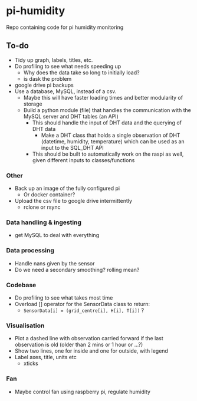 # pi-humidity
Repo containing code for pi humidity monitoring

## To-do
- Tidy up graph, labels, titles, etc.
- Do profiling to see what needs speeding up
  - Why does the data take so long to initially load?
  - is dask the problem
- google drive pi backups
- Use a database, MySQL, instead of a csv.
  - Maybe this will have faster loading times and better modularity of storage
  - Build a python module (file) that handles the communication with the MySQL server and DHT tables (an API)
    - This should handle the input of DHT data and the querying of DHT data
      - Make a DHT class that holds a single observation of DHT (datetime, humidity, temperature) which can be used as an input to the SQL_DHT API
    - This should be built to automatically work on the raspi as well, given different inputs to classes/functions

### Other
- Back up an image of the fully configured pi
  - Or docker container?
- Upload the csv file to google drive intermittently
  - rclone or rsync

### Data handling & ingesting
- get MySQL to deal with everything

### Data processing
- Handle nans given by the sensor
- Do we need a secondary smoothing? rolling mean?

### Codebase
- Do profiling to see what takes most time
- Overload [] operator for the SensorData class to return: 
  - ```SensorData[i] = (grid_centre[i], H[i], T[i])``` ?

### Visualisation
- Plot a dashed line with observation carried forward if the last observation is old (older than 2 mins or 1 hour or ...?)
- Show two lines, one for inside and one for outside, with legend
- Label axes, title, units etc
  - xticks

### Fan
- Maybe control fan using raspberry pi, regulate humidity


